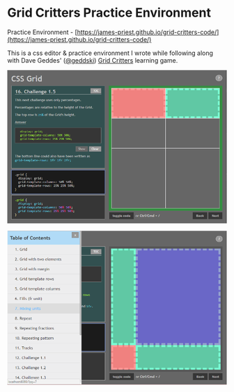 # Grid Critters Practice Environment

Practice Environment - [https://james-priest.github.io/grid-critters-code/](https://james-priest.github.io/grid-critters-code/)

This is a css editor & practice environment I wrote while following along with Dave Geddes' ([@geddski](https://twitter.com/geddski)) [Grid Critters](https://gridcritters.com) learning game.

![screenshot 1](images/css-grid-app1.png)

![screenshot 1](images/css-grid-app2.png)